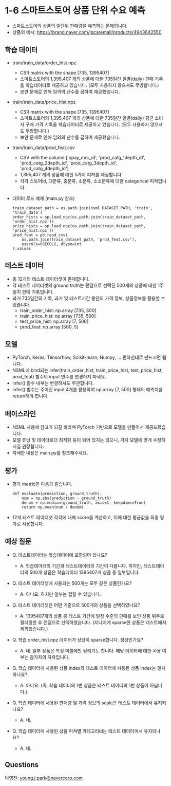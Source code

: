 # 1-6 스마트스토어 상품 단위 수요 예측
- 스마트스토어의 상품의 일단위 판매량을 예측하는 문제입니다.
- 상품의 예시: https://brand.naver.com/lgcaremall/products/4943642550

## 학습 데이터
- train/train_data/order_hist.npz
  - CSR matrix with the shape [735, 1395407]
  - 스마트스토어의 1,395,407 개의 상품에 대한 735일간 일별(daily) 판매 기록을 학습데이터로 제공하고 있습니다. (모두 사용하지 않으셔도 무방합니다.)
  - 보안 문제로 인해 임의의 난수를 곱하여 제공했습니다.

- train/train_data/price_hist.npz
  - CSR matrix with the shape [735, 1395407]
  - 스마트스토어의 1,395,407 개의 상품에 대한 735일간 일별(daily) 평균 소비자 구매 가격 기록을 학습데이터로 제공하고 있습니다. (모두 사용하지 않으셔도 무방합니다.)
  - 보안 문제로 인해 임의의 난수를 곱하여 제공했습니다.

- train/train_data/prod_feat.csv
  - CSV with the column ['npay_mrc_id', 'prod_catg_1depth_id', 'prod_catg_2depth_id', 'prod_catg_3depth_id', 'prod_catg_4depth_id']
  - 1,395,407 개의 상품에 대한 5가지 피쳐를 제공합니다.
  - 각각 스토어id, 대분류, 중분류, 소분류, 소소분류에 대한 categorical 피쳐입니다.
 
- 데이터 로드 예제 (main.py 참조)
    ```
    train_dataset_path = os.path.join(nsml.DATASET_PATH, 'train', 'train_data')
    order_hists = sp.load_npz(os.path.join(train_dataset_path, 'order_hist.npz'))
    price_hists = sp.load_npz(os.path.join(train_dataset_path, 'price_hist.npz'))
    prod_feat = pd.read_csv(
        os.path.join(train_dataset_path, 'prod_feat.csv'),
        usecols=USECOLS, dtype=int
    ).values
    ```
    
## 테스트 데이터
- 총 12개의 테스트 데이터셋이 존재합니다.
- 각 테스트 데이터셋의 ground truth는 랜덤으로 선택된 500개의 상품에 대한 1주일치 판매 기록입니다.
- 과거 735일간의 기록, 과거 및 테스트기간 동안의 가격 정보, 상품정보를 활용할 수 있습니다.
  - train_order_hist: np.array [735, 500]
  - train_price_hist: np.array [735, 500]
  - test_price_hist: np.array [7, 500]
  - prod_feat: np.array [500, 5]

## 모델
- PyTorch, Keras, Tensorflow, Scikit-learn, Numpy, ... 편하신대로 만드시면 됩니다.
- NSML에 bind되는 infer(train_order_hist, train_price_hist, test_price_hist, prod_feat) 함수의 input 변수를 변경하지 마세요.
- infer() 함수 내부는 변경하셔도 무관합니다.
- infer() 함수는 주어진 input 4개를 활용하여 np.array [7, 500] 형태의 예측치를 return해야 합니다.

## 베이스라인
- NSML 사용에 참고가 되길 바라며 PyTorch 기반으로 모델을 만들어서 제공드렸습니다.
- 모델 튜닝 및 데이터로더 최적화 등이 되어 있지는 않으니, 각자 모델에 맞게 수정하시길 권장합니다.
- 자세한 내용은 main.py를 참조해주세요.

## 평가
- 평가 metric은 다음과 같습니다.
  ```
  def evaluate(prediction, ground_truth):
      num = np.abs(prediction - ground_truth)
      denom = np.median(ground_truth, axis=1, keepdims=True)
      return np.mean(num / denom)
  ```
- 12개 테스트 데이터섯 각각에 대해 score를 계산하고, 이에 대한 평균값을 최종 평가로 사용합니다.

## 예상 질문
- Q. 테스트데이터는 학습데이터에 포함되어 있나요?
  - A. 학습데이터의 기간과 테스트데이터의 기간이 다릅니다. 하지만, 테스트데이터의 500개 상품은 학습데이터 1395407개 상품 중 일부입니다.

- Q. 테스트 데이터셋에 사용되는 500개는 모두 같은 상품인가요?
  - A. 아니요. 하지만 일부는 겹칠 수 있습니다.

- Q. 테스트 데이터셋은 어떤 기준으로 500개의 상품을 선택하였나요?
  - A. 1395407개의 상품 중 테스트 기간에 일정 수준의 판매를 보인 상품 위주로 필터링한 후 랜덤으로 선택하였습니다. (지나치게 sparse한 상품은 테스트에서 제외했습니다.)


- Q. 학습 order_hist.npz 데이터가 상당히 sparse합니다. 정상인가요?
  - A. 네. 일부 상품은 특정 며칠에만 팔리기도 합니다. 해당 데이터에 대한 사용 여부는 참가자의 자유입니다.
  
- Q. 학습 데이터에 사용된 상품 index와 테스트 데이터에 사용된 상품 index는 일치하나요?
  - A. 아니요. (즉, 학습 데이터의 1번 상품은 테스트 데이터의 1번 상품이 아닙니다.)

- Q. 학습 데이터에 사용된 판매량 및 가격 정보의 scale은 테스트 데이터에서 유지되나요?
  - A. 네.

- Q. 학습 데이터에 사용된 상품 피쳐별 카테고리id는 테스트 데이터에서 유지되나요?
  - A. 네.

## Questions
박영진: young.j.park@navercorp.com
